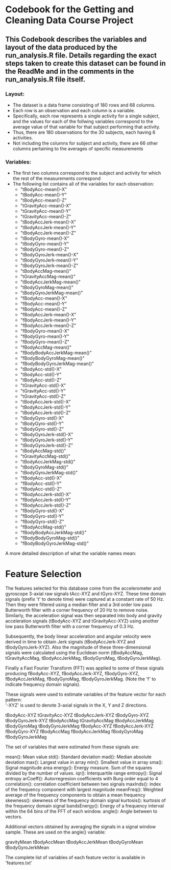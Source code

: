 # Codebook for the Getting and Cleaning Data Course Project

## This Codebook describes the variables and layout of the data produced by the run_analysis.R file. Details regarding the exact steps taken to create this dataset can be found in the ReadMe and in the comments in the run_analysis.R file itself.

### Layout:
* The dataset is a data frame consisting of 180 rows and 68 columns. 
* Each row is an observation and each column is a variable.
* Specifically, each row represents a single activity for a single subject, and the values for each of the follwing variables correspond to the average value of that variable for that subject performing that activity. 
* Thus, there are 180 observations for the 30 subjects, each having 6 activities. 
* Not including the columns for subject and activity, there are 66 other columns pertaining to the averages of specific measurements

### Variables: 
* The first two columns correspond to the subject and activity for which the rest of the measurements correspond
* The following list contains all of the variables for each observation:
  + "tBodyAcc-mean()-X"          
  + "tBodyAcc-mean()-Y"           
  + "tBodyAcc-mean()-Z"           
  + "tGravityAcc-mean()-X"       
  + "tGravityAcc-mean()-Y"        
  + "tGravityAcc-mean()-Z"       
  + "tBodyAccJerk-mean()-X"      
  + "tBodyAccJerk-mean()-Y"   
  + "tBodyAccJerk-mean()-Z"      
  + "tBodyGyro-mean()-X"         
  + "tBodyGyro-mean()-Y"         
  + "tBodyGyro-mean()-Z"         
  + "tBodyGyroJerk-mean()-X"     
  + "tBodyGyroJerk-mean()-Y"     
  + "tBodyGyroJerk-mean()-Z"     
  + "tBodyAccMag-mean()"         
  + "tGravityAccMag-mean()"     
  + "tBodyAccJerkMag-mean()"     
  + "tBodyGyroMag-mean()"        
  + "tBodyGyroJerkMag-mean()"    
  + "fBodyAcc-mean()-X"          
  + "fBodyAcc-mean()-Y"          
  + "fBodyAcc-mean()-Z"         
  + "fBodyAccJerk-mean()-X"      
  + "fBodyAccJerk-mean()-Y"      
  + "fBodyAccJerk-mean()-Z"      
  + "fBodyGyro-mean()-X"         
  + "fBodyGyro-mean()-Y"         
  + "fBodyGyro-mean()-Z"        
  + "fBodyAccMag-mean()"          
  + "fBodyBodyAccJerkMag-mean()" 
  + "fBodyBodyGyroMag-mean()"   
  + "fBodyBodyGyroJerkMag-mean()" 
  + "tBodyAcc-std()-X"           
  + "tBodyAcc-std()-Y"          
  + "tBodyAcc-std()-Z"            
  + "tGravityAcc-std()-X"        
  + "tGravityAcc-std()-Y"       
  + "tGravityAcc-std()-Z"         
  + "tBodyAccJerk-std()-X"       
  + "tBodyAccJerk-std()-Y"      
  + "tBodyAccJerk-std()-Z"        
  + "tBodyGyro-std()-X"          
  + "tBodyGyro-std()-Y"         
  + "tBodyGyro-std()-Z"          
  + "tBodyGyroJerk-std()-X"      
  + "tBodyGyroJerk-std()-Y"     
  + "tBodyGyroJerk-std()-Z"      
  + "tBodyAccMag-std()"          
  + "tGravityAccMag-std()"      
  + "tBodyAccJerkMag-std()"      
  + "tBodyGyroMag-std()"         
  + "tBodyGyroJerkMag-std()"    
  + "fBodyAcc-std()-X"           
  + "fBodyAcc-std()-Y"           
  + "fBodyAcc-std()-Z"          
  + "fBodyAccJerk-std()-X"       
  + "fBodyAccJerk-std()-Y"       
  + "fBodyAccJerk-std()-Z"      
  + "fBodyGyro-std()-X"          
  + "fBodyGyro-std()-Y"          
  + "fBodyGyro-std()-Z"         
  + "fBodyAccMag-std()"          
  + "fBodyBodyAccJerkMag-std()"  
  + "fBodyBodyGyroMag-std()"    
  + "fBodyBodyGyroJerkMag-std()"

A more detailed description of what the variable names mean:

Feature Selection 
=================

The features selected for this database come from the accelerometer and gyroscope 3-axial raw signals tAcc-XYZ and tGyro-XYZ. These time domain signals (prefix 't' to denote time) were captured at a constant rate of 50 Hz. Then they were filtered using a median filter and a 3rd order low pass Butterworth filter with a corner frequency of 20 Hz to remove noise. Similarly, the acceleration signal was then separated into body and gravity acceleration signals (tBodyAcc-XYZ and tGravityAcc-XYZ) using another low pass Butterworth filter with a corner frequency of 0.3 Hz. 

Subsequently, the body linear acceleration and angular velocity were derived in time to obtain Jerk signals (tBodyAccJerk-XYZ and tBodyGyroJerk-XYZ). Also the magnitude of these three-dimensional signals were calculated using the Euclidean norm (tBodyAccMag, tGravityAccMag, tBodyAccJerkMag, tBodyGyroMag, tBodyGyroJerkMag). 

Finally a Fast Fourier Transform (FFT) was applied to some of these signals producing fBodyAcc-XYZ, fBodyAccJerk-XYZ, fBodyGyro-XYZ, fBodyAccJerkMag, fBodyGyroMag, fBodyGyroJerkMag. (Note the 'f' to indicate frequency domain signals). 

These signals were used to estimate variables of the feature vector for each pattern:  
'-XYZ' is used to denote 3-axial signals in the X, Y and Z directions.

tBodyAcc-XYZ
tGravityAcc-XYZ
tBodyAccJerk-XYZ
tBodyGyro-XYZ
tBodyGyroJerk-XYZ
tBodyAccMag
tGravityAccMag
tBodyAccJerkMag
tBodyGyroMag
tBodyGyroJerkMag
fBodyAcc-XYZ
fBodyAccJerk-XYZ
fBodyGyro-XYZ
fBodyAccMag
fBodyAccJerkMag
fBodyGyroMag
fBodyGyroJerkMag

The set of variables that were estimated from these signals are: 

mean(): Mean value
std(): Standard deviation
mad(): Median absolute deviation 
max(): Largest value in array
min(): Smallest value in array
sma(): Signal magnitude area
energy(): Energy measure. Sum of the squares divided by the number of values. 
iqr(): Interquartile range 
entropy(): Signal entropy
arCoeff(): Autorregresion coefficients with Burg order equal to 4
correlation(): correlation coefficient between two signals
maxInds(): index of the frequency component with largest magnitude
meanFreq(): Weighted average of the frequency components to obtain a mean frequency
skewness(): skewness of the frequency domain signal 
kurtosis(): kurtosis of the frequency domain signal 
bandsEnergy(): Energy of a frequency interval within the 64 bins of the FFT of each window.
angle(): Angle between to vectors.

Additional vectors obtained by averaging the signals in a signal window sample. These are used on the angle() variable:

gravityMean
tBodyAccMean
tBodyAccJerkMean
tBodyGyroMean
tBodyGyroJerkMean

The complete list of variables of each feature vector is available in 'features.txt'